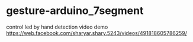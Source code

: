 # gesture-arduino_7segment
control led by hand detection
video demo
https://web.facebook.com/sharyar.shary.5243/videos/491818605786259/
